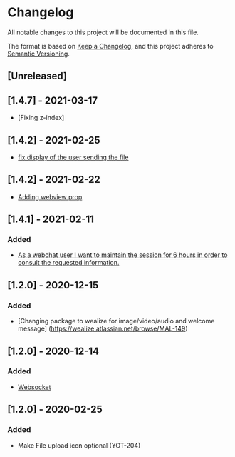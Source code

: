# Changelog

All notable changes to this project will be documented in this file.

The format is based on [Keep a Changelog](https://keepachangelog.com/en/1.0.0/),
and this project adheres to [Semantic Versioning](https://semver.org/spec/v2.0.0.html).

## [Unreleased]

##  [1.4.7] - 2021-03-17

- [Fixing z-index]

## [1.4.2] - 2021-02-25

- [fix display of the user sending the file]()

## [1.4.2] - 2021-02-22

- [Adding webview prop]()

## [1.4.1] - 2021-02-11

### Added

- [As a webchat user I want to maintain the session for 6 hours in order to consult the requested information.](https://wealize.atlassian.net/browse/MAL-229)

## [1.2.0] - 2020-12-15

### Added

- [Changing package to wealize for image/video/audio and welcome message] (https://wealize.atlassian.net/browse/MAL-149)

## [1.2.0] - 2020-12-14

### Added

- [Websocket](https://wealize.atlassian.net/browse/MAL-149)

## [1.2.0] - 2020-02-25

### Added

- Make File upload icon optional (YOT-204)
